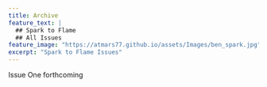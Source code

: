 ```yaml
---
title: Archive
feature_text: |
  ## Spark to Flame
  ## All Issues
feature_image: "https://atmars77.github.io/assets/Images/ben_spark.jpg"
excerpt: "Spark to Flame Issues"
---
```

Issue One forthcoming